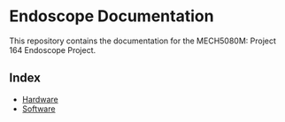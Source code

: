 # Endoscope Documentation

This repository contains the documentation for the MECH5080M: Project 164 Endoscope Project.

## Index
- [Hardware](hardware.md)
- [Software](software.md)
